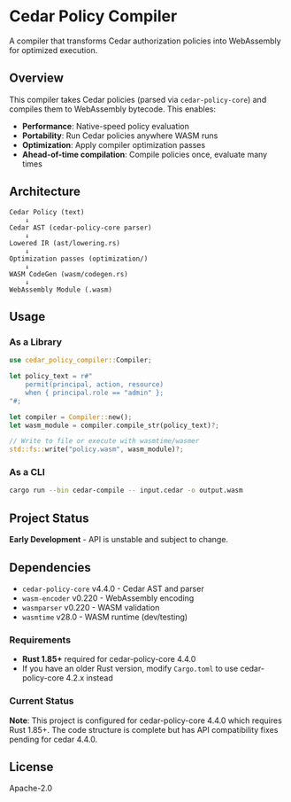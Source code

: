 # Cedar Policy Compiler

A compiler that transforms Cedar authorization policies into WebAssembly for optimized execution.

## Overview

This compiler takes Cedar policies (parsed via `cedar-policy-core`) and compiles them to WebAssembly bytecode. This enables:

- **Performance**: Native-speed policy evaluation
- **Portability**: Run Cedar policies anywhere WASM runs
- **Optimization**: Apply compiler optimization passes
- **Ahead-of-time compilation**: Compile policies once, evaluate many times

## Architecture

```
Cedar Policy (text)
    ↓
Cedar AST (cedar-policy-core parser)
    ↓
Lowered IR (ast/lowering.rs)
    ↓
Optimization passes (optimization/)
    ↓
WASM CodeGen (wasm/codegen.rs)
    ↓
WebAssembly Module (.wasm)
```

## Usage

### As a Library

```rust
use cedar_policy_compiler::Compiler;

let policy_text = r#"
    permit(principal, action, resource)
    when { principal.role == "admin" };
"#;

let compiler = Compiler::new();
let wasm_module = compiler.compile_str(policy_text)?;

// Write to file or execute with wasmtime/wasmer
std::fs::write("policy.wasm", wasm_module)?;
```

### As a CLI

```bash
cargo run --bin cedar-compile -- input.cedar -o output.wasm
```

## Project Status

**Early Development** - API is unstable and subject to change.

## Dependencies

- `cedar-policy-core` v4.4.0 - Cedar AST and parser
- `wasm-encoder` v0.220 - WebAssembly encoding
- `wasmparser` v0.220 - WASM validation
- `wasmtime` v28.0 - WASM runtime (dev/testing)

### Requirements

- **Rust 1.85+** required for cedar-policy-core 4.4.0
- If you have an older Rust version, modify `Cargo.toml` to use cedar-policy-core 4.2.x instead

### Current Status

**Note**: This project is configured for cedar-policy-core 4.4.0 which requires Rust 1.85+.
The code structure is complete but has API compatibility fixes pending for cedar 4.4.0.

## License

Apache-2.0
